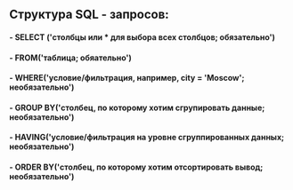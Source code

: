 ## **Структура SQL - запросов**:
#### - **SELECT** ('столбцы или * для выбора всех столбцов; обязательно')
#### - **FROM**('таблица; обяательно')
#### - **WHERE**('условие/фильтрация, например, city = 'Moscow'; необязательно')
#### - **GROUP BY**('столбец, по которому хотим сгрупировать данные; необязательно')
#### - **HAVING**('условие/фильтрация на уровне сгруппированных данных; необязательно')
#### - **ORDER BY**('столбец, по которому хотим отсортировать вывод; необязательно')
